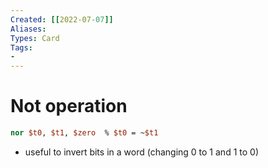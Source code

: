 ```yaml
---
Created: [[2022-07-07]]
Aliases: 
Types: Card
Tags: 
- 
---
```

# Not operation
```MIPS
nor $t0, $t1, $zero  % $t0 = ~$t1
```
- useful to invert bits in a word (changing 0 to 1 and 1 to 0)